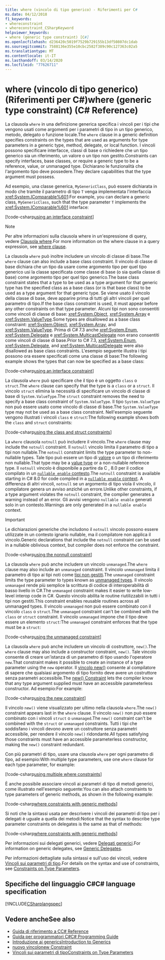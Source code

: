 ```yaml
---
title: where (vincolo di tipo generico) - Riferimenti per C#
ms.date: 04/12/2018
f1_keywords:
- whereconstraint
- whereconstraint_CSharpKeyword
helpviewer_keywords:
- where (generic type constraint) [C#]
ms.openlocfilehash: d236420c5019f7529b729155b13df50807dc1dab
ms.sourcegitcommit: 7588136e355e10cbc2582f389c90c127363c02a5
ms.translationtype: MT
ms.contentlocale: it-IT
ms.lasthandoff: 03/14/2020
ms.locfileid: "77626711"
---
```

# <a name="where-generic-type-constraint-c-reference"></a><span data-ttu-id="80f0a-102">where (vincolo di tipo generico) (Riferimenti per C#)</span><span class="sxs-lookup"><span data-stu-id="80f0a-102">where (generic type constraint) (C# Reference)</span></span>

<span data-ttu-id="80f0a-103">La clausola `where` in una definizione generica specifica i vincoli per i tipi che vengono usati come argomenti per i parametri di tipo in un tipo generico, metodo, delegato o funzione locale.</span><span class="sxs-lookup"><span data-stu-id="80f0a-103">The `where` clause in a generic definition specifies constraints on the types that are used as arguments for type parameters in a generic type, method, delegate, or local function.</span></span> <span data-ttu-id="80f0a-104">I vincoli possono specificare interfacce, classi di base o richiedere che un tipo generico sia un riferimento, un valore o un tipo non gestito.</span><span class="sxs-lookup"><span data-stu-id="80f0a-104">Constraints can specify interfaces, base classes, or require a generic type to be a reference, value, or unmanaged type.</span></span> <span data-ttu-id="80f0a-105">Dichiarano le funzionalità che l'argomento tipo deve possedere.</span><span class="sxs-lookup"><span data-stu-id="80f0a-105">They declare capabilities that the type argument must possess.</span></span>

<span data-ttu-id="80f0a-106">Ad esempio, una classe generica, `MyGenericClass`, può essere dichiarata in modo che tramite il parametro di tipo `T` venga implementata l'interfaccia <xref:System.IComparable%601>:</span><span class="sxs-lookup"><span data-stu-id="80f0a-106">For example, you can declare a generic class, `MyGenericClass`, such that the type parameter `T` implements the <xref:System.IComparable%601> interface:</span></span>

[!code-csharp[using an interface constraint](~/samples/snippets/csharp/keywords/GenericWhereConstraints.cs#1)]

> [!NOTE]
> <span data-ttu-id="80f0a-107">Per altre informazioni sulla clausola where in un'espressione di query, vedere [Clausola where](where-clause.md).</span><span class="sxs-lookup"><span data-stu-id="80f0a-107">For more information on the where clause in a query expression, see [where clause](where-clause.md).</span></span>

<span data-ttu-id="80f0a-108">La clausola `where` può inoltre includere un vincolo di classe di base.</span><span class="sxs-lookup"><span data-stu-id="80f0a-108">The `where` clause can also include a base class constraint.</span></span> <span data-ttu-id="80f0a-109">Il vincolo di classe di base dichiara che un tipo da usare come argomento tipo per quel tipo generico usi la classe specificata come classe di base (o sia quella classe di base) come argomento tipo per quel tipo generico.</span><span class="sxs-lookup"><span data-stu-id="80f0a-109">The base class constraint states that a type to be used as a type argument for that generic type has the specified class as a base class (or is that base class) to be used as a type argument for that generic type.</span></span> <span data-ttu-id="80f0a-110">Se viene usato il vincolo della classe di base, deve apparire prima di tutti gli altri vincoli per quel parametro di tipo.</span><span class="sxs-lookup"><span data-stu-id="80f0a-110">If the base class constraint is used, it must appear before any other constraints on that type parameter.</span></span> <span data-ttu-id="80f0a-111">Alcuni tipi non sono consentiti come vincoli di classe di base: <xref:System.Object>, <xref:System.Array> e <xref:System.ValueType>.</span><span class="sxs-lookup"><span data-stu-id="80f0a-111">Some types are disallowed as a base class constraint: <xref:System.Object>, <xref:System.Array>, and <xref:System.ValueType>.</span></span> <span data-ttu-id="80f0a-112">Prima di C# 7.3 anche <xref:System.Enum>, <xref:System.Delegate> e <xref:System.MulticastDelegate> non erano consentiti come vincoli di classe di base.</span><span class="sxs-lookup"><span data-stu-id="80f0a-112">Prior to C# 7.3, <xref:System.Enum>, <xref:System.Delegate>, and <xref:System.MulticastDelegate> were also disallowed as base class constraints.</span></span> <span data-ttu-id="80f0a-113">L'esempio seguente illustra i tipi possono ora essere specificati come una classe di base:</span><span class="sxs-lookup"><span data-stu-id="80f0a-113">The following example shows the types that can now be specified as a base class:</span></span>

[!code-csharp[using an interface constraint](~/samples/snippets/csharp/keywords/GenericWhereConstraints.cs#2)]

<span data-ttu-id="80f0a-114">La clausola `where` può specificare che il tipo è un oggetto `class` o `struct`.</span><span class="sxs-lookup"><span data-stu-id="80f0a-114">The `where` clause can specify that the type is a `class` or a `struct`.</span></span> <span data-ttu-id="80f0a-115">Il vincolo `struct` elimina la necessità di specificare un vincolo di classe di base di `System.ValueType`.</span><span class="sxs-lookup"><span data-stu-id="80f0a-115">The `struct` constraint removes the need to specify a base class constraint of `System.ValueType`.</span></span> <span data-ttu-id="80f0a-116">Il tipo `System.ValueType` non può essere usato come vincolo di classe di base.</span><span class="sxs-lookup"><span data-stu-id="80f0a-116">The `System.ValueType` type may not be used as a base class constraint.</span></span> <span data-ttu-id="80f0a-117">Nell'esempio seguente vengono illustrati i vincoli `class` e `struct`:</span><span class="sxs-lookup"><span data-stu-id="80f0a-117">The following example shows both the `class` and `struct` constraints:</span></span>

[!code-csharp[using the class and struct constraints](~/samples/snippets/csharp/keywords/GenericWhereConstraints.cs#3)]

<span data-ttu-id="80f0a-118">La `where` clausola `notnull` può includere il vincolo.</span><span class="sxs-lookup"><span data-stu-id="80f0a-118">The `where` clause may include the `notnull` constraint.</span></span> <span data-ttu-id="80f0a-119">Il `notnull` vincolo limita il parametro di tipo a tipi non nullable.</span><span class="sxs-lookup"><span data-stu-id="80f0a-119">The `notnull` constraint limits the type parameter to non-nullable types.</span></span> <span data-ttu-id="80f0a-120">Tale tipo può essere un tipo di [valore](../builtin-types/value-types.md) o un tipo di riferimento non nullable.</span><span class="sxs-lookup"><span data-stu-id="80f0a-120">That type may be a [value type](../builtin-types/value-types.md) or a non-nullable reference type.</span></span> <span data-ttu-id="80f0a-121">Il `notnull` vincolo è disponibile a partire da C , 8.0 per il codice compilato in un [ `nullable enable` contesto](../../nullable-references.md#nullable-contexts).</span><span class="sxs-lookup"><span data-stu-id="80f0a-121">The `notnull` constraint is available starting in C# 8.0 for code compiled in a [`nullable enable` context](../../nullable-references.md#nullable-contexts).</span></span> <span data-ttu-id="80f0a-122">A differenza di altri vincoli, `notnull` se un argomento di tipo viola il vincolo, il compilatore genera un avviso anziché un errore.</span><span class="sxs-lookup"><span data-stu-id="80f0a-122">Unlike other constraints, if a type argument violates the `notnull` constraint, the compiler generates a warning instead of an error.</span></span> <span data-ttu-id="80f0a-123">Gli avvisi vengono `nullable enable` generati solo in un contesto.</span><span class="sxs-lookup"><span data-stu-id="80f0a-123">Warnings are only generated in a `nullable enable` context.</span></span>

> [!IMPORTANT]
> <span data-ttu-id="80f0a-124">Le dichiarazioni generiche che includono il `notnull` vincolo possono essere utilizzate in un contesto ignario nullable, ma il compilatore non applica il vincolo.</span><span class="sxs-lookup"><span data-stu-id="80f0a-124">Generic declarations that include the `notnull` constraint can be used in a nullable oblivious context, but compiler does not enforce the constraint.</span></span>

[!code-csharp[using the nonnull constraint](~/samples/snippets/csharp/keywords/GenericWhereConstraints.cs#NotNull)]

<span data-ttu-id="80f0a-125">La clausola `where` può anche includere un vincolo `unmanaged`.</span><span class="sxs-lookup"><span data-stu-id="80f0a-125">The `where` clause may also include an `unmanaged` constraint.</span></span> <span data-ttu-id="80f0a-126">Il vincolo `unmanaged` limita il parametro di tipo ai tipi noti come [tipi non gestiti](../builtin-types/unmanaged-types.md).</span><span class="sxs-lookup"><span data-stu-id="80f0a-126">The `unmanaged` constraint limits the type parameter to types known as [unmanaged types](../builtin-types/unmanaged-types.md).</span></span> <span data-ttu-id="80f0a-127">Il vincolo `unmanaged` rende più semplice la scrittura di codice di interoperabilità di basso livello in C#.</span><span class="sxs-lookup"><span data-stu-id="80f0a-127">The `unmanaged` constraint makes it easier to write low-level interop code in C#.</span></span> <span data-ttu-id="80f0a-128">Questo vincolo abilita le routine riutilizzabili in tutti i tipi non gestiti.</span><span class="sxs-lookup"><span data-stu-id="80f0a-128">This constraint enables reusable routines across all unmanaged types.</span></span> <span data-ttu-id="80f0a-129">Il vincolo `unmanaged` non può essere combinato con il vincolo `class` o `struct`.</span><span class="sxs-lookup"><span data-stu-id="80f0a-129">The `unmanaged` constraint can't be combined with the `class` or `struct` constraint.</span></span> <span data-ttu-id="80f0a-130">Il vincolo `unmanaged` impone che il tipo deve essere un elemento `struct`:</span><span class="sxs-lookup"><span data-stu-id="80f0a-130">The `unmanaged` constraint enforces that the type must be a `struct`:</span></span>

[!code-csharp[using the unmanaged constraint](~/samples/snippets/csharp/keywords/GenericWhereConstraints.cs#4)]

<span data-ttu-id="80f0a-131">La clausola `where` può anche includere un vincolo di costruttore, `new()`.</span><span class="sxs-lookup"><span data-stu-id="80f0a-131">The `where` clause may also include a constructor constraint, `new()`.</span></span> <span data-ttu-id="80f0a-132">Tale vincolo consente di creare un'istanza di un parametro di tipo usando l'operatore `new`.</span><span class="sxs-lookup"><span data-stu-id="80f0a-132">That constraint makes it possible to create an instance of a type parameter using the `new` operator.</span></span> <span data-ttu-id="80f0a-133">Il [vincolo new()](new-constraint.md) consente al compilatore di sapere che qualsiasi argomento di tipo fornito deve avere un costruttore senza parametri accessibile.</span><span class="sxs-lookup"><span data-stu-id="80f0a-133">The [new() Constraint](new-constraint.md) lets the compiler know that any type argument supplied must have an accessible parameterless constructor.</span></span> <span data-ttu-id="80f0a-134">Ad esempio:</span><span class="sxs-lookup"><span data-stu-id="80f0a-134">For example:</span></span>

[!code-csharp[using the new constraint](~/samples/snippets/csharp/keywords/GenericWhereConstraints.cs#5)]

<span data-ttu-id="80f0a-135">Il vincolo `new()` viene visualizzato per ultimo nella clausola `where`.</span><span class="sxs-lookup"><span data-stu-id="80f0a-135">The `new()` constraint appears last in the `where` clause.</span></span> <span data-ttu-id="80f0a-136">Il vincolo `new()` non può essere combinato con i vincoli `struct` o `unmanaged`.</span><span class="sxs-lookup"><span data-stu-id="80f0a-136">The `new()` constraint can't be combined with the `struct` or `unmanaged` constraints.</span></span> <span data-ttu-id="80f0a-137">Tutti i tipi che soddisfano i vincoli devono avere un costruttore senza parametri accessibile, per rendere il vincolo `new()` ridondante.</span><span class="sxs-lookup"><span data-stu-id="80f0a-137">All types satisfying those constraints must have an accessible parameterless constructor, making the `new()` constraint redundant.</span></span>

<span data-ttu-id="80f0a-138">Con più parametri di tipo, usare una clausola `where` per ogni parametro di tipo, ad esempio:</span><span class="sxs-lookup"><span data-stu-id="80f0a-138">With multiple type parameters, use one `where` clause for each type parameter, for example:</span></span>

[!code-csharp[using multiple where constraints](~/samples/snippets/csharp/keywords/GenericWhereConstraints.cs#6)]

<span data-ttu-id="80f0a-139">È anche possibile associare vincoli ai parametri di tipo di metodi generici, come illustrato nell'esempio seguente:</span><span class="sxs-lookup"><span data-stu-id="80f0a-139">You can also attach constraints to type parameters of generic methods, as shown in the following example:</span></span>

[!code-csharp[where constraints with generic methods](~/samples/snippets/csharp/keywords/GenericWhereConstraints.cs#7)]

<span data-ttu-id="80f0a-140">Si noti che la sintassi usata per descrivere i vincoli dei parametri di tipo per i delegati è uguale a quella dei metodi:</span><span class="sxs-lookup"><span data-stu-id="80f0a-140">Notice that the syntax to describe type parameter constraints on delegates is the same as that of methods:</span></span>

[!code-csharp[where constraints with generic methods](~/samples/snippets/csharp/keywords/GenericWhereConstraints.cs#8)]

<span data-ttu-id="80f0a-141">Per informazioni sui delegati generici, vedere [Delegati generici](../../programming-guide/generics/generic-delegates.md).</span><span class="sxs-lookup"><span data-stu-id="80f0a-141">For information on generic delegates, see [Generic Delegates](../../programming-guide/generics/generic-delegates.md).</span></span>

<span data-ttu-id="80f0a-142">Per informazioni dettagliate sulla sintassi e sull'uso dei vincoli, vedere [Vincoli sui parametri di tipo](../../programming-guide/generics/constraints-on-type-parameters.md).</span><span class="sxs-lookup"><span data-stu-id="80f0a-142">For details on the syntax and use of constraints, see [Constraints on Type Parameters](../../programming-guide/generics/constraints-on-type-parameters.md).</span></span>

## <a name="c-language-specification"></a><span data-ttu-id="80f0a-143">Specifiche del linguaggio C#</span><span class="sxs-lookup"><span data-stu-id="80f0a-143">C# language specification</span></span>

 [!INCLUDE[CSharplangspec](~/includes/csharplangspec-md.md)]

## <a name="see-also"></a><span data-ttu-id="80f0a-144">Vedere anche</span><span class="sxs-lookup"><span data-stu-id="80f0a-144">See also</span></span>

- [<span data-ttu-id="80f0a-145">Guida di riferimento a C</span><span class="sxs-lookup"><span data-stu-id="80f0a-145">C# Reference</span></span>](../index.md)
- [<span data-ttu-id="80f0a-146">Guida per programmatori C#</span><span class="sxs-lookup"><span data-stu-id="80f0a-146">C# Programming Guide</span></span>](../../programming-guide/index.md)
- [<span data-ttu-id="80f0a-147">Introduzione ai generics</span><span class="sxs-lookup"><span data-stu-id="80f0a-147">Introduction to Generics</span></span>](../../programming-guide/generics/index.md)
- [<span data-ttu-id="80f0a-148">nuovo vincolo</span><span class="sxs-lookup"><span data-stu-id="80f0a-148">new Constraint</span></span>](./new-constraint.md)
- [<span data-ttu-id="80f0a-149">Vincoli sui parametri di tipo</span><span class="sxs-lookup"><span data-stu-id="80f0a-149">Constraints on Type Parameters</span></span>](../../programming-guide/generics/constraints-on-type-parameters.md)
